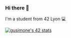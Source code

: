 ### Hi there 👋 
I'm a student from 42 Lyon  💻

[![gusimone's 42 stats](https://badge42.vercel.app/api/v2/clkzq01qz000608mdlzb7pagh/stats?cursusId=21&coalitionId=302)](https://github.com/JaeSeoKim/badge42)

<!--
**GuillaumeSimonet17/GuillaumeSimonet17** is a ✨ _special_ ✨ repository because its `README.md` (this file) appears on your GitHub profile.

Here are some ideas to get you started:

- 🔭 I’m currently working on ...
- 🌱 I’m currently learning ...
- 👯 I’m looking to collaborate on ...
- 🤔 I’m looking for help with ...
- 💬 Ask me about ...
- 📫 How to reach me: ...
- 😄 Pronouns: ...
- ⚡ Fun fact: ...
-->
